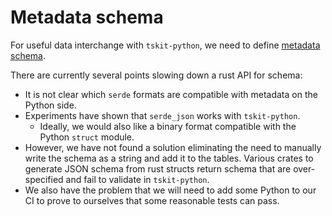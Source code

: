 # Metadata schema

For useful data interchange with `tskit-python`, we need to define [metadata schema](https://tskit.dev/tskit/docs/stable/metadata.html).

There are currently several points slowing down a rust API for schema:

* It is not clear which `serde` formats are compatible with metadata on the Python side.
* Experiments have shown that `serde_json` works with `tskit-python`.
  * Ideally, we would also like a binary format compatible with the Python `struct`
    module.
* However, we have not found a solution eliminating the need to manually write the
  schema as a string and add it to the tables.
  Various crates to generate JSON schema from rust structs return schema that are over-specified
  and fail to validate in `tskit-python`.
* We also have the problem that we will need to add some Python to our CI to prove to ourselves
  that some reasonable tests can pass.

